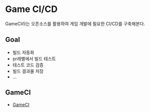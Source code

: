 # Game CI/CD

GameCI라는 오픈소스를 활용하여 게임 개발에 필요한 CI/CD를 구축해본다.

## Goal

- 빌드 자동화
- pr레벨에서 빌드 테스트
- 테스트 코드 검증
- 빌드 결과물 저장
- ...

## GameCI

- [GameCI](https://game.ci/)